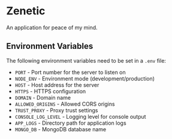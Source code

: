 # Zenetic

An application for peace of my mind.

## Environment Variables

The following environment variables need to be set in a `.env` file:

- `PORT` - Port number for the server to listen on
- `NODE_ENV` - Environment mode (development/production)
- `HOST` - Host address for the server
- `HTTPS` - HTTPS configuration
- `DOMAIN` - Domain name
- `ALLOWED_ORIGINS` - Allowed CORS origins
- `TRUST_PROXY` - Proxy trust settings
- `CONSOLE_LOG_LEVEL` - Logging level for console output
- `APP_LOGS` - Directory path for application logs
- `MONGO_DB` - MongoDB database name

